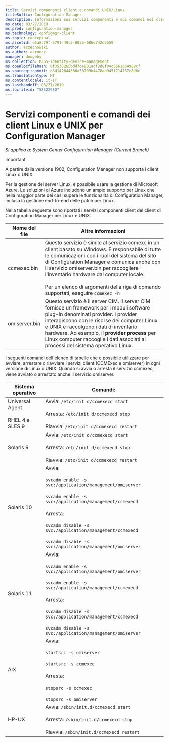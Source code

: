 ```yaml
---
title: Servizi componenti client e comandi UNIX/Linux
titleSuffix: Configuration Manager
description: Informazioni sui servizi componenti e sui comandi nei client Linux e UNIX in Configuration Manager.
ms.date: 03/27/2019
ms.prod: configuration-manager
ms.technology: configmgr-client
ms.topic: conceptual
ms.assetid: e5a8c79f-5791-49c5-8055-086d742e5559
author: aczechowski
ms.author: aaroncz
manager: dougeby
ms.collection: M365-identity-device-management
ms.openlocfilehash: 0f3538265bdd7de801acf3d8f04c5561364989cf
ms.sourcegitcommit: d8d142044586a53709b4478ad945f714737c8d6e
ms.translationtype: HT
ms.contentlocale: it-IT
ms.lasthandoff: 03/27/2019
ms.locfileid: "58523980"
---
```

# <a name="linux-and-unix-clients-component-services-and-commands-for-configuration-manager"></a>Servizi componenti e comandi dei client Linux e UNIX per Configuration Manager

*Si applica a: System Center Configuration Manager (Current Branch)*

> [!Important]  
> A partire dalla versione 1902, Configuration Manager non supporta i client Linux o UNIX. 
> 
> Per la gestione dei server Linux, è possibile usare la gestione di Microsoft Azure. Le soluzioni di Azure includono un ampio supporto per Linux che nella maggior parte dei casi supera le funzionalità di Configuration Manager, inclusa la gestione end-to-end delle patch per Linux.


 Nella tabella seguente sono riportati i servizi componenti client del client di Configuration Manager per Linux e UNIX.  

|Nome del file|Altre informazioni|  
|---------------|----------------------|  
|ccmexec.bin|Questo servizio è simile al servizio ccmexc in un client basato su Windows. È responsabile di tutte le comunicazioni con i ruoli del sistema del sito di Configuration Manager e comunica anche con il servizio omiserver.bin per raccogliere l'inventario hardware dal computer locale.<br /><br /> Per un elenco di argomenti della riga di comando supportati, eseguire `ccmexec -h`|  
|omiserver.bin|Questo servizio è il server CIM. Il server CIM fornisce un framework per i moduli software plug-in denominati provider. I provider interagiscono con le risorse dei computer Linux e UNIX e raccolgono i dati di inventario hardware. Ad esempio, il **provider process** per Linux computer raccoglie i dati associati ai processi del sistema operativo Linux.|  

 I seguenti comandi dell'elenco di tabelle che è possibile utilizzare per avviare, arrestare o riavviare i servizi client (CCMExec e omiserver) in ogni versione di Linux o UNIX. Quando si avvia o arresta il servizio ccmexec, viene avviato o arrestato anche il servizio omiserver.  

|Sistema operativo|Comandi:|  
|----------------------|--------------|  
|Universal Agent<br /><br /> RHEL 4 e SLES 9|Avvia: `/etc/init d/ccmexecd start`<br /><br /> Arresta: `/etc/init d/ccmexecd stop`<br /><br /> Riavvia: `/etc/init d/ccmexecd restart`|  
|Solaris 9|Avvia: `/etc/init d/ccmexecd start`<br /><br /> Arresta: `/etc/init d/ccmexecd stop`<br /><br /> Riavvia: `/etc/init d/ccmexecd restart`|  
|Solaris 10|Avvia:<br /><br /> `svcadm enable -s svc:/application/management/omiserver`<br /><br /> `svcadm enable -s svc:/application/management/ccmexecd`<br /><br /> Arresta:<br /><br /> `svcadm disable -s svc:/application/management/ccmexecd`<br /><br /> `svcadm disable -s svc:/application/management/omiserver`|  
|Solaris 11|Avvia:<br /><br /> `svcadm enable -s svc:/application/management/omiserver`<br /><br /> `svcadm enable -s svc:/application/management/ccmexecd`<br /><br /> Arresta:<br /><br /> `svcadm disable -s svc:/application/management/ccmexecd`<br /><br /> `svcadm disable -s svc:/application/management/omiserver`|  
|AIX|Avvia:<br /><br /> `startsrc -s omiserver`<br /><br /> `startsrc -s ccmexec`<br /><br /> Arresta:<br /><br /> `stopsrc -s ccmexec`<br /><br /> `stopsrc -s omiserver`|  
|HP-UX|Avvia: `/sbin/init.d/ccmexecd start`<br /><br /> Arresta: `/sbin/init.d/ccmexecd stop`<br /><br /> Riavvia: `/sbin/init.d/ccmexecd restart`|  
